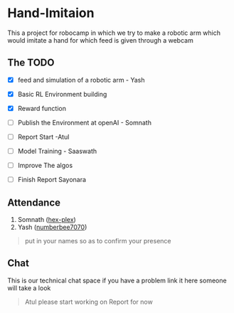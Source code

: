 # Hand-Imitaion
This a project for robocamp in which we try to make a robotic arm which would imitate a hand for which feed is given through a webcam

## The TODO
- [X] feed and simulation of a robotic arm - Yash 
- [X] Basic RL Environment building
- [X] Reward function
- [ ] Publish the Environment at openAI - Somnath
- [ ] Report Start -Atul 
- [ ] Model Training - Saaswath
- [ ] Improve The algos
- [ ] Finish Report 
Sayonara


## Attendance
1. Somnath ([hex-plex](https://github.com/hex-plex))
2. Yash ([numberbee7070](https://github.com/numberbee7070))
>put in your names so as to confirm your presence
## Chat
This is our technical chat space if you have a problem link it here someone will take a look
> Atul please start working on Report for now 
